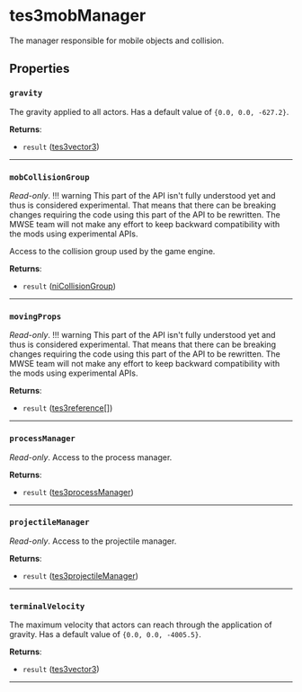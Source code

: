 # tes3mobManager
<div class="search_terms" style="display: none">tes3mobmanager, mobmanager</div>

<!---
	This file is autogenerated. Do not edit this file manually. Your changes will be ignored.
	More information: https://github.com/MWSE/MWSE/tree/master/docs
-->

The manager responsible for mobile objects and collision.

## Properties

### `gravity`
<div class="search_terms" style="display: none">gravity</div>

The gravity applied to all actors. Has a default value of `{0.0, 0.0, -627.2}`.

**Returns**:

* `result` ([tes3vector3](../../types/tes3vector3))

***

### `mobCollisionGroup`
<div class="search_terms" style="display: none">mobcollisiongroup</div>

*Read-only*. 
!!! warning
	This part of the API isn't fully understood yet and thus is considered experimental. That means that there can be breaking changes requiring the code using this part of the API to be rewritten. The MWSE team will not make any effort to keep backward compatibility with the mods using experimental APIs.

 Access to the collision group used by the game engine.

**Returns**:

* `result` ([niCollisionGroup](../../types/niCollisionGroup))

***

### `movingProps`
<div class="search_terms" style="display: none">movingprops</div>

*Read-only*. 
!!! warning
	This part of the API isn't fully understood yet and thus is considered experimental. That means that there can be breaking changes requiring the code using this part of the API to be rewritten. The MWSE team will not make any effort to keep backward compatibility with the mods using experimental APIs.

 

**Returns**:

* `result` ([tes3reference](../../types/tes3reference)[])

***

### `processManager`
<div class="search_terms" style="display: none">processmanager</div>

*Read-only*. Access to the process manager.

**Returns**:

* `result` ([tes3processManager](../../types/tes3processManager))

***

### `projectileManager`
<div class="search_terms" style="display: none">projectilemanager</div>

*Read-only*. Access to the projectile manager.

**Returns**:

* `result` ([tes3projectileManager](../../types/tes3projectileManager))

***

### `terminalVelocity`
<div class="search_terms" style="display: none">terminalvelocity</div>

The maximum velocity that actors can reach through the application of gravity. Has a default value of `{0.0, 0.0, -4005.5}`.

**Returns**:

* `result` ([tes3vector3](../../types/tes3vector3))

***

